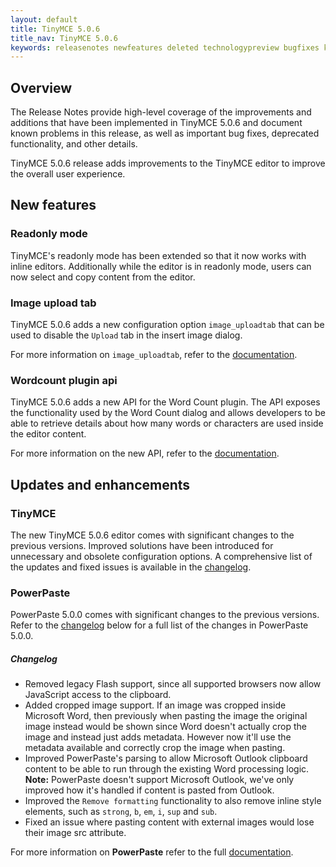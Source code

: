 ```yaml
---
layout: default
title: TinyMCE 5.0.6
title_nav: TinyMCE 5.0.6
keywords: releasenotes newfeatures deleted technologypreview bugfixes knownissues
---
```


## Overview

The Release Notes provide high-level coverage of the improvements and additions that have been implemented in TinyMCE 5.0.6 and document known problems in this release, as well as important bug fixes, deprecated functionality, and other details.

TinyMCE 5.0.6 release adds improvements to the TinyMCE editor to improve the overall user experience.

## New features

### Readonly mode

TinyMCE's readonly mode has been extended so that it now works with inline editors. Additionally while the editor is in readonly mode, users can now select and copy content from the editor.

### Image upload tab

TinyMCE 5.0.6 adds a new configuration option `image_uploadtab` that can be used to disable the `Upload` tab in the insert image dialog.

For more information on `image_uploadtab`, refer to the [documentation]({{site.baseurl}}/plugins/image/#image_uploadtab).

### Wordcount plugin api

TinyMCE 5.0.6 adds a new API for the Word Count plugin. The API exposes the functionality used by the Word Count dialog and allows developers to be able to retrieve details about how many words or characters are used inside the editor content.

For more information on the new API, refer to the [documentation]({{site.baseurl}}/plugins/wordcount/#api).

## Updates and enhancements

### TinyMCE

The new TinyMCE 5.0.6 editor comes with significant changes to the previous versions. Improved solutions have been introduced for unnecessary and obsolete configuration options. A comprehensive list of the updates and fixed issues is available in the [changelog]({{site.baseurl}}/changelog/#version506may222019).

### PowerPaste

PowerPaste 5.0.0 comes with significant changes to the previous versions. Refer to the [changelog](#changelog) below for a full list of the changes in PowerPaste 5.0.0.

##### Changelog

* Removed legacy Flash support, since all supported browsers now allow JavaScript access to the clipboard.
* Added cropped image support. If an image was cropped inside Microsoft Word, then previously when pasting the image the original image instead would be shown since Word doesn't actually crop the image and instead just adds metadata. However now it'll use the metadata available and correctly crop the image when pasting.
* Improved PowerPaste's parsing to allow Microsoft Outlook clipboard content to be able to run through the existing Word processing logic. **Note:** PowerPaste doesn't support Microsoft Outlook, we've only improved how it's handled if content is pasted from Outlook.
* Improved the `Remove formatting` functionality to also remove inline style elements, such as `strong`, `b`, `em`, `i`, `sup` and `sub`.
* Fixed an issue where pasting content with external images would lose their image src attribute.

For more information on **PowerPaste** refer to the full [documentation]({{site.baseurl}}/plugins/powerpaste/).